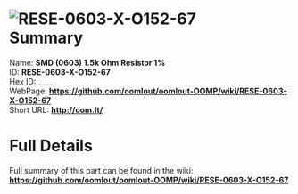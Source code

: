 
![RESE-0603-X-O152-67](https://github.com/oomlout/oomlout-OOMP/blob/master/parts/RESE-0603-X-O152-67/RESE-0603-X-O152-67_420.jpg)   
Summary
=================
  
Name: __SMD (0603) 1.5k Ohm Resistor 1%__    
ID: __RESE-0603-X-O152-67__   
Hex ID: ____   
WebPage: __https://github.com/oomlout/oomlout-OOMP/wiki/RESE-0603-X-O152-67__   
Short URL: __http://oom.lt/__   

Full Details
==========================
Full summary of this part can be found in the wiki:   
__https://github.com/oomlout/oomlout-OOMP/wiki/RESE-0603-X-O152-67__    

